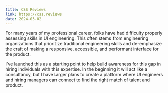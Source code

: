 ```yaml
---
title: CSS Reviews
link: https://css.reviews
date: 2024-03-02
---
```


For many years of my professional career, folks have had difficulty properly assessing skills in UI engineering. This often stems from engineering organizations that prioritize traditional engineering skills and de-emphasize the craft of making a responsive, accessible, and performant interface for the product.

I've launched this as a starting point to help build awareness for this gap in hiring individuals with this expertise. In the beginning it will act like a consultancy, but I have larger plans to create a platform where UI engineers and hiring managers can connect to find the right match of talent and product.